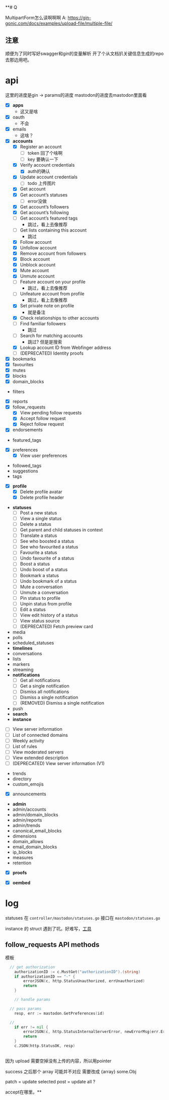 **# Q

MultipartForm怎么读啊啊啊 
A: https://gin-gonic.com/docs/examples/upload-file/multiple-file/

## 注意

顺便为了同时写好swagger和gin的变量解析
开了个从文档扒关键信息生成的repo
去那边用吧。


# api

这里的进度是gin -> params的进度
mastodon的进度去mastodon里面看

- [x] **apps**
  - 这又是啥
- [x] oauth
  - 不会
- [x] emails
  - 这啥？
- [x] **accounts**
  - [x] Register an account
    - [ ] token 回了个啥啊
    - [ ] key 要确认一下
  - [x] Verify account credentials
    - [x] auth的确认
  - [x] Update account credentials
    - [ ] todo 上传图片
  - [x] Get account
  - [x] Get account’s statuses
    - [ ] error没做
  - [x] Get account’s followers
  - [x] Get account’s following
  - [ ] Get account’s featured tags
    - 跳过，看上去像推荐
  - [ ] Get lists containing this account
    - 跳过
  - [x] Follow account
  - [x] Unfollow account
  - [x] Remove account from followers
  - [x] Block account
  - [x] Unblock account
  - [x] Mute account
  - [x] Unmute account
  - [ ] Feature account on your profile
    - 跳过，看上去像推荐
  - [ ] Unfeature account from profile
    - 跳过，看上去像推荐
  - [x] Set private note on profile
    - 就是备注
  - [x] Check relationships to other accounts
  - [ ] Find familiar followers
    - 跳过
  - [ ] Search for matching accounts
    - 跳过? 但是是搜索
  - [x] Lookup account ID from Webfinger address
  - [ ] (DEPRECATED) Identity proofs
- [x] bookmarks
- [x] favourites
- [x] mutes
- [x] blocks
- [x] domain_blocks
- filters
- [x] reports
- [x] follow_requests
  - [x] View pending follow requests
  - [x] Accept follow request
  - [x] Reject follow request
- [x] endorsements
- featured_tags
- [x] preferences
  - [x] View user preferences
- followed_tags
- suggestions
- tags
- [x] **profile**
  - [x] Delete profile avatar
  - [x] Delete profile header
- **statuses**
  - [ ] Post a new status
  - [ ] View a single status
  - [ ] Delete a status
  - [ ] Get parent and child statuses in context
  - [ ] Translate a status
  - [ ] See who boosted a status
  - [ ] See who favourited a status
  - [ ] Favourite a status
  - [ ] Undo favourite of a status
  - [ ] Boost a status
  - [ ] Undo boost of a status
  - [ ] Bookmark a status
  - [ ] Undo bookmark of a status
  - [ ] Mute a conversation
  - [ ] Unmute a conversation
  - [ ] Pin status to profile
  - [ ] Unpin status from profile
  - [ ] Edit a status
  - [ ] View edit history of a status
  - [ ] View status source
  - [ ] (DEPRECATED) Fetch preview card
- media
- polls
- scheduled_statuses
- **timelines**
- conversations
- lists
- markers
- streaming
- **notifications**
  - [ ] Get all notifications
  - [ ] Get a single notification
  - [ ] Dismiss all notifications
  - [ ] Dismiss a single notification
  - [ ] (REMOVED) Dismiss a single notification
- push
- **search**
- **instance**
 - [ ] View server information
 - [ ] List of connected domains
 - [ ] Weekly activity
 - [ ] List of rules
 - [ ] View moderated servers
 - [ ] View extended description
 - [ ] (DEPRECATED) View server information (V1)
- trends
- directory
- custom_emojis
- [x] announcements
- **admin**
- admin/accounts
- admin/domain_blocks
- admin/reports
- admin/trends
- canonical_email_blocks
- dimensions
- domain_allows
- email_domain_blocks
- ip_blocks
- measures
- retention
- [x] **proofs**
- [x] **oembed**


# log
statuses 在 `controller/mastodon/statuses.go`
接口在 `mastodon/statuses.go`

instance 的 struct 遇到了坑。好难写，[工具](https://oktools.net/json2go)

## follow_requests API methods


模板
```go
  // get authorization
	authorizationID := c.MustGet("authorizationID").(string)
	if authorizationID == "-" {
		errorJSON(c, http.StatusUnauthorized, errUnauthorized)
		return
	}

	// handle params 

  // pass params
	resp, err := mastodon.GetPreferences(id)

  // 
	if err != nil {
		errorJSON(c, http.StatusInternalServerError, newErrorMsg(err.Error()))
		return
	}
	c.JSON(http.StatusOK, resp)
```

## 
因为 upload 需要空掉没有上传的内容，所以用pointer

success 之后那个 array 可能并不对应
需要改成  {array} some.Obj

patch = update selected
post = update all ?

accept在哪里。**


